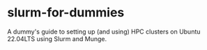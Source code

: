 # slurm-for-dummies
A dummy's guide to setting up (and using) HPC clusters on Ubuntu 22.04LTS using Slurm and Munge.
